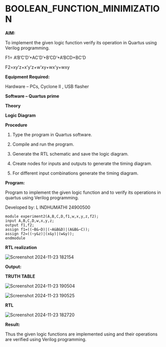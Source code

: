 # BOOLEAN_FUNCTION_MINIMIZATION

**AIM:**

To implement the given logic function verify its operation in Quartus using Verilog programming.

F1= A’B’C’D’+AC’D’+B’CD’+A’BCD+BC’D 

F2=xy’z+x’y’z+w’xy+wx’y+wxy

**Equipment Required:**

Hardware – PCs, Cyclone II , USB flasher

**Software – Quartus prime**

**Theory**

**Logic Diagram**

**Procedure**

1.	Type the program in Quartus software.

2.	Compile and run the program.

3.	Generate the RTL schematic and save the logic diagram.

4.	Create nodes for inputs and outputs to generate the timing diagram.

5.	For different input combinations generate the timing diagram.


**Program:**

Program to implement the given logic function and to verify its operations in quartus using Verilog programming. 

Developed by: L INDHUMATHI 24900500
```
module experiment2(A,B,C,D,f1,w,x,y,z,f2);
input A,B,C,D,w,x,y,z;
output f1,f2;
assign f1=((~B&~D)|(~A&B&D)|(A&B&~C));
assign f2=((~y&z)|(x&y)|(w&y));
endmodule
```
**RTL realization**

![Screenshot 2024-11-23 182154](https://github.com/user-attachments/assets/008af603-5096-4c32-980f-8e4e6ff13f6f)


**Output:**

**TRUTH TABLE**

![Screenshot 2024-11-23 190504](https://github.com/user-attachments/assets/676561b7-fcbf-4b57-a8dd-0601f94678c8)



![Screenshot 2024-11-23 190525](https://github.com/user-attachments/assets/777dff37-01b3-413a-84ba-e8115f4416ab)


**RTL**

![Screenshot 2024-11-23 182720](https://github.com/user-attachments/assets/99900f3a-0052-436e-92d4-a95ef5953873)

**Result:**

Thus the given logic functions are implemented using and their operations are verified using Verilog programming.

